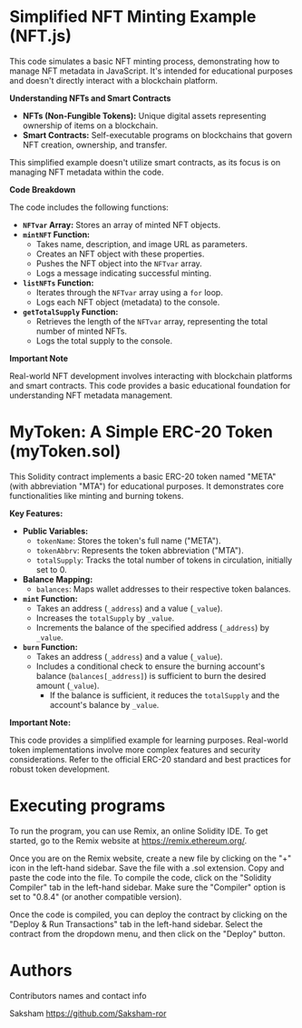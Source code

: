 
# Simplified NFT Minting Example (NFT.js)

This code simulates a basic NFT minting process, demonstrating how to manage NFT metadata in JavaScript. It's intended for educational purposes and doesn't directly interact with a blockchain platform.

**Understanding NFTs and Smart Contracts**

- **NFTs (Non-Fungible Tokens):** Unique digital assets representing ownership of items on a blockchain.
- **Smart Contracts:** Self-executable programs on blockchains that govern NFT creation, ownership, and transfer.

This simplified example doesn't utilize smart contracts, as its focus is on managing NFT metadata within the code.

**Code Breakdown**

The code includes the following functions:

- **`NFTvar` Array:** Stores an array of minted NFT objects.
- **`mintNFT` Function:**
  - Takes name, description, and image URL as parameters.
  - Creates an NFT object with these properties.
  - Pushes the NFT object into the `NFTvar` array.
  - Logs a message indicating successful minting.
- **`listNFTs` Function:**
  - Iterates through the `NFTvar` array using a `for` loop.
  - Logs each NFT object (metadata) to the console.
- **`getTotalSupply` Function:**
  - Retrieves the length of the `NFTvar` array, representing the total number of minted NFTs.
  - Logs the total supply to the console.



**Important Note**

Real-world NFT development involves interacting with blockchain platforms and smart contracts. This code provides a basic educational foundation for understanding NFT metadata management.

# MyToken: A Simple ERC-20 Token (myToken.sol)

This Solidity contract implements a basic ERC-20 token named "META" (with abbreviation "MTA") for educational purposes. It demonstrates core functionalities like minting and burning tokens.

**Key Features:**

- **Public Variables:**
   - `tokenName`: Stores the token's full name ("META").
   - `tokenAbbrv`: Represents the token abbreviation ("MTA").
   - `totalSupply`: Tracks the total number of tokens in circulation, initially set to 0.
- **Balance Mapping:**
   - `balances`: Maps wallet addresses to their respective token balances.
- **`mint` Function:**
   - Takes an address (`_address`) and a value (`_value`).
   - Increases the `totalSupply` by `_value`.
   - Increments the balance of the specified address (`_address`) by `_value`.
- **`burn` Function:**
   - Takes an address (`_address`) and a value (`_value`).
   - Includes a conditional check to ensure the burning account's balance (`balances[_address]`) is sufficient to burn the desired amount (`_value`).
     - If the balance is sufficient, it reduces the `totalSupply` and the account's balance by `_value`.


**Important Note:**

This code provides a simplified example for learning purposes. Real-world token implementations involve more complex features and security considerations. Refer to the official ERC-20 standard and best practices for robust token development.









# Executing programs

To run the program, you can use Remix, an online Solidity IDE. To get started, go to the Remix website at https://remix.ethereum.org/.

Once you are on the Remix website, create a new file by clicking on the "+" icon in the left-hand sidebar. Save the file with a .sol extension. Copy and paste the code into the file.
To compile the code, click on the "Solidity Compiler" tab in the left-hand sidebar. Make sure the "Compiler" option is set to "0.8.4" (or another compatible version).

Once the code is compiled, you can deploy the contract by clicking on the "Deploy & Run Transactions" tab in the left-hand sidebar. Select the contract from the dropdown menu, and then click on the "Deploy" button.


# Authors

Contributors names and contact info

Saksham
https://github.com/Saksham-ror

